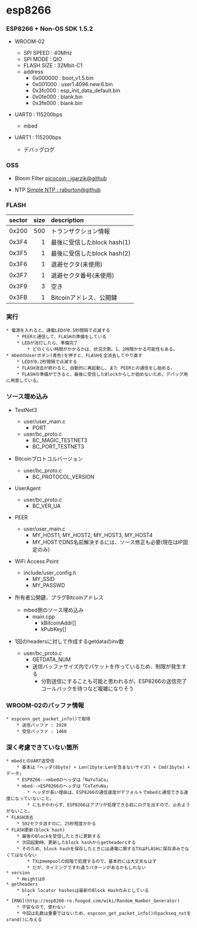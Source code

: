 esp8266
====

### ESP8266 + Non-OS SDK 1.5.2
* WROOM-02
	* SPI SPEED : 40MHz
	* SPI MODE : QIO
	* FLASH SIZE : 32Mbit-C1
	* address
		* 0x000000 : boot_v1.5.bin
		* 0x001000 : user1.4096.new.6.bin
		* 0x3fc000 : esp_init_data_default.bin
		* 0x0fe000 : blank.bin
		* 0x3fe000 : blank.bin
* UART0 : 115200bps
	* mbed

* UART1 : 115200bps
	* デバッグログ


### OSS
* Bloom Filter
	[picocoin : jgarzik@github](https://github.com/jgarzik/picocoin)

* NTP
	[Simple NTP : raburton@github](https://github.com/raburton/esp8266/tree/master/ntp)


### FLASH

|sector |size |description |
|:--|--:|:--|
|0x200 | 500 | トランザクション情報 |
|0x3F4 | 1 | 最後に受信したblock hash(1) |
|0x3F5 | 1 | 最後に受信したblock hash(2) |
|0x3F6 | 1 | 退避セクタ(未使用) |
|0x3F7 | 1 | 退避セクタ番号(未使用) |
|0x3F9 | 3 | 空き |
|0x3FB | 1 | Bitcoinアドレス、公開鍵 |


### 実行
	* 電源を入れると、通電LEDが0.5秒間隔で点滅する
		* PEERと通信して、FLASHの準備をしている
		* LEDが消灯したら、準備完了
			* どのくらい時間がかかるかは、状況次第。1、2時間かかる可能性もある。
	* mbedのUserボタン(青色)を押すと、FLASHを全消去してやり直す
		* LEDが0.2秒間隔で点滅する
		* FLASH消去が終わると、自動的に再起動し、また PEERとの通信をし始める。
		* FLASHの準備ができると、最後に受信したBlockからしか始めないため、デバッグ用に用意している。

### ソース埋め込み
* TestNet3
	* user/user_main.c
		* PORT
	* user/bc_proto.c
		* BC_MAGIC_TESTNET3
		* BC_PORT_TESTNET3

* Bitcoinプロトコルバージョン
	* user/bc_proto.c
		* BC_PROTOCOL_VERSION

* UserAgent
	* user/bc_proto.c
		* BC_VER_UA

* PEER
	* user/user_main.c
		* MY_HOST1, MY_HOST2, MY_HOST3, MY_HOST4
		* MY_HOSTでDNS名前解決するには、ソース修正も必要(現在はIP固定のみ)

* WiFi Access Point
	* include/user_config.h
		* MY_SSID
		* MY_PASSWD

* 所有者公開鍵、プラグBitcoinアドレス
	* mbed側のソース埋め込み
		* main.cpp
			* kBitcoinAddr[]
			* kPubKey[]

* 1回のheadersに対して作成するgetdataのinv数
	* user/bc_proto.c
		* GETDATA_NUM
		* 送信バッファサイズ内でパケットを作っているため、制限が発生する
			* 分割送信にすることも可能と思われるが、ESP8266の送信完了コールバックを待つなど複雑になりそう


### WROOM-02のバッファ情報
	* espconn_get_packet_info()で取得
		* 送信バッファ : 2920
		* 受信バッファ : 1460


### 深く考慮できていない箇所
	* mbedとのUART送受信
		* 基本は「ヘッダ(8byte) + Len(1byte:Lenを含まないサイズ) + Cmd(1byte) + データ」
		* ESP8266-->mbedのヘッダは「NaYuTaCo」
		* mbed-->ESP8266のヘッダは「CoTaYuNa」
			* ヘッダが長い理由は、ESP8266の通信速度がデフォルトでmbedと通信できる速度になっていないこと。
			* にもかかわらず、ESP8266はアプリが処理できる前にログを出すので、止めようがないこと。
	* FLASH消去
		* 502セクタ消すのに、25秒程度かかる
	* FLASH更新(block hash)
		* 最後のBlockを受信したときに更新する
		* 次回起動時、更新したblock hashからgetheadersする
		* そのため、block hashを保存したときには通電に関するTXはFLASHに保存済みでなくてはならない
			* TXはmempoolの段階で処理するので、基本的には大丈夫なはず
			* だが、タイミングですれ違うパターンがあるかもしれない
	* version
		* Heightは0
	* getheaders
		* block locator hashesは最新のBlock Hashのみとしている
			* 
	* [RNG](http://esp8266-re.foogod.com/wiki/Random_Number_Generator)
		* 不安なので、使わない
		* 今回は乱数は重要ではないため、espconn_get_packet_info()のpackseq_nxtをsrand()に与える
